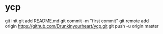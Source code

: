 # ycp


git init
git add README.md
git commit -m "first commit"
git remote add origin https://github.com/Drunkinyourheart/ycp.git
git push -u origin master

